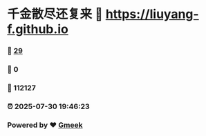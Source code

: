# 千金散尽还复来 :link: https://liuyang-f.github.io 
### :page_facing_up: [29](https://liuyang-f.github.io/tag.html) 
### :speech_balloon: 0 
### :hibiscus: 112127 
### :alarm_clock: 2025-07-30 19:46:23 
### Powered by :heart: [Gmeek](https://github.com/Meekdai/Gmeek)
